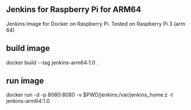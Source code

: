 ## Jenkins for Raspberry Pi for ARM64 

Jenkins image for Docker on Raspberry Pi. 
Tested on Raspberry Pi 3 (arm 64) 

## build image
docker build --tag jenkins-arm64:1.0 .

## run image
docker run -d -p 8080:8080 -v $PWD/jenkins:/var/jenkins_home:z -t jenkins-arm64:1.0
